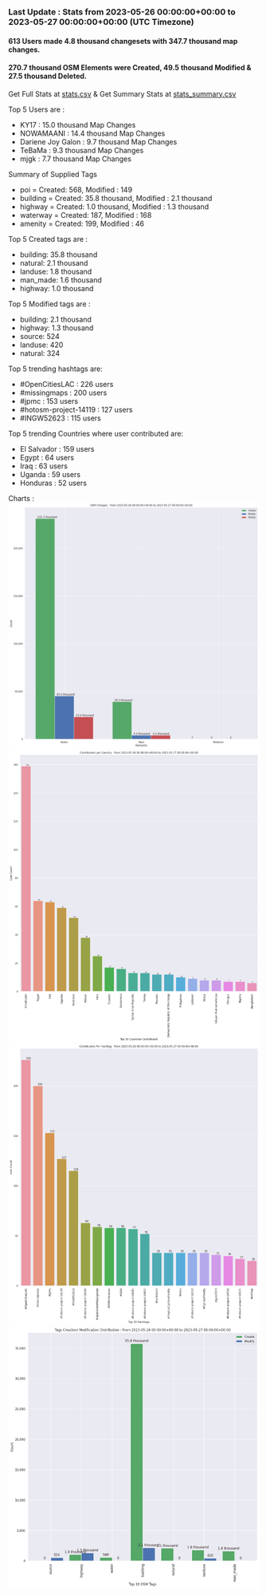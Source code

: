 ### Last Update : Stats from 2023-05-26 00:00:00+00:00 to 2023-05-27 00:00:00+00:00 (UTC Timezone)

#### 613 Users made 4.8 thousand changesets with 347.7 thousand map changes.
#### 270.7 thousand OSM Elements were Created, 49.5 thousand Modified & 27.5 thousand Deleted.
Get Full Stats at [stats.csv](/stats/hotosm/Daily/stats.csv)
 & Get Summary Stats at [stats_summary.csv](/stats/hotosm/Daily/stats_summary.csv)

Top 5 Users are : 
- KY17 : 15.0 thousand Map Changes
- NOWAMAANI : 14.4 thousand Map Changes
- Dariene Joy Galon : 9.7 thousand Map Changes
- TeBaMa : 9.3 thousand Map Changes
- mjgk : 7.7 thousand Map Changes

Summary of Supplied Tags
- poi = Created: 568, Modified : 149
- building = Created: 35.8 thousand, Modified : 2.1 thousand
- highway = Created: 1.0 thousand, Modified : 1.3 thousand
- waterway = Created: 187, Modified : 168
- amenity = Created: 199, Modified : 46


Top 5 Created tags are :
- building: 35.8 thousand
- natural: 2.1 thousand
- landuse: 1.8 thousand
- man_made: 1.6 thousand
- highway: 1.0 thousand


Top 5 Modified tags are :
- building: 2.1 thousand
- highway: 1.3 thousand
- source: 524
- landuse: 420
- natural: 324


Top 5 trending hashtags are:
- #OpenCitiesLAC : 226 users
- #missingmaps : 200 users
- #jpmc : 153 users
- #hotosm-project-14119 : 127 users
- #INGW52623 : 115 users


Top 5 trending Countries where user contributed are:
- El Salvador : 159 users
- Egypt : 64 users
- Iraq : 63 users
- Uganda : 59 users
- Honduras : 52 users


 Charts : 
![Alt text](./stats_osm_changes.png) 
![Alt text](./stats_users_per_country.png) 
![Alt text](./stats_users_per_hashtag.png) 
![Alt text](./stats_tags.png) 
